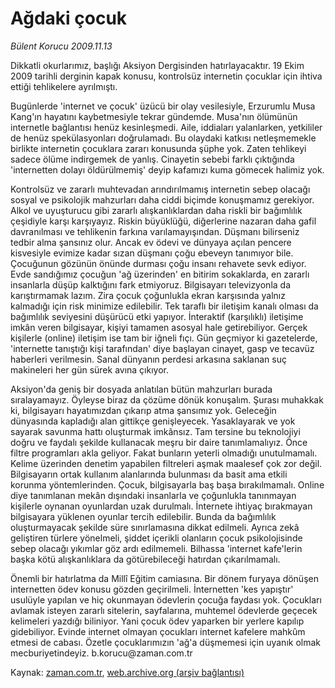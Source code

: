 # Ağdaki çocuk

*Bülent Korucu 2009.11.13*

<tr><td class="metin" colspan="2" style="padding-top: 20px; padding-left: 5px; ">Dikkatli okurlarımız, başlığı Aksiyon Dergisinden hatırlayacaktır. 19 Ekim 2009 tarihli derginin kapak konusu, kontrolsüz internetin çocuklar için ihtiva ettiği tehlikelere ayrılmıştı.</td></tr><tr><td class="metin" colspan="2" style="padding-top: 20px; padding-left: 5px; "><p>Bugünlerde 'internet ve çocuk' üzücü bir olay vesilesiyle, Erzurumlu Musa Kang'ın hayatını kaybetmesiyle tekrar gündemde. Musa'nın ölümünün internetle bağlantısı henüz kesinleşmedi. Aile, iddiaları yalanlarken, yetkililer de henüz spekülasyonları doğrulamadı. Bu olaydaki katkısı netleşmemekle birlikte internetin çocuklara zararı konusunda şüphe yok. Zaten tehlikeyi sadece ölüme indirgemek de yanlış. Cinayetin sebebi farklı çıktığında 'internetten dolayı öldürülmemiş' deyip kafamızı kuma gömecek halimiz yok.
<p>Kontrolsüz ve zararlı muhtevadan arındırılmamış internetin sebep olacağı sosyal ve psikolojik mahzurları daha ciddi biçimde konuşmamız gerekiyor. Alkol ve uyuşturucu gibi zararlı alışkanlıklardan daha riskli bir bağımlılık çeşidiyle karşı karşıyayız. Riskin büyüklüğü, diğerlerine nazaran daha gafil davranılması ve tehlikenin farkına varılamayışından. Düşmanı bilirseniz tedbir alma şansınız olur. Ancak ev ödevi ve dünyaya açılan pencere kisvesiyle evimize kadar sızan düşmanı çoğu ebeveyn tanımıyor bile. Çocuğunun gözünün önünde durması çoğu insanı rehavete sevk ediyor. Evde sandığımız çocuğun 'ağ üzerinden' en bitirim sokaklarda, en zararlı insanlarla düşüp kalktığını fark etmiyoruz. Bilgisayarı televizyonla da karıştırmamak lazım. Zira çocuk çoğunlukla ekran karşısında yalnız kalmadığı için risk minimize edilebilir. Tek taraflı bir iletişim kanalı olması da bağımlılık seviyesini düşürücü etki yapıyor. İnteraktif (karşılıklı) iletişime imkân veren bilgisayar, kişiyi tamamen asosyal hale getirebiliyor. Gerçek kişilerle (online) iletişim ise tam bir iğneli fıçı. Gün geçmiyor ki gazetelerde, 'internette tanıştığı kişi tarafından' diye başlayan cinayet, gasp ve tecavüz haberleri verilmesin. Sanal dünyanın perdesi arkasına saklanan suç makineleri her gün sürek avına çıkıyor.
<p>Aksiyon'da geniş bir dosyada anlatılan bütün mahzurları burada sıralayamayız. Öyleyse biraz da çözüme dönük konuşalım. Şurası muhakkak ki, bilgisayarı hayatımızdan çıkarıp atma şansımız yok. Geleceğin dünyasında kapladığı alan gittikçe genişleyecek. Yasaklayarak ve yok sayarak savunma hattı oluşturmak imkânsız. Tam tersine bu teknolojiyi doğru ve faydalı şekilde kullanacak meşru bir daire tanımlamalıyız. Önce filtre programları akla geliyor. Fakat bunların yeterli olmadığı unutulmamalı. Kelime üzerinden denetim yapabilen filtreleri aşmak maalesef çok zor değil. Bilgisayarın ortak kullanım alanlarında bulunması da basit ama etkili korunma yöntemlerinden. Çocuk, bilgisayarla baş başa bırakılmamalı. Online diye tanımlanan mekân dışındaki insanlarla ve çoğunlukla tanınmayan kişilerle oynanan oyunlardan uzak durulmalı. İnternete ihtiyaç bırakmayan bilgisayara yüklenen oyunlar tercih edilebilir. Bunda da bağımlılık oluşturmayacak şekilde süre sınırlamasına dikkat edilmeli. Ayrıca zekâ geliştiren türlere yönelmeli, şiddet içerikli olanların çocuk psikolojisinde sebep olacağı yıkımlar göz ardı edilmemeli. Bilhassa 'internet kafe'lerin başka kötü alışkanlıklara da götürebileceği hatırdan çıkarılmamalı.
<p>Önemli bir hatırlatma da Millî Eğitim camiasına. Bir dönem furyaya dönüşen internetten ödev konusu gözden geçirilmeli. İnternetten 'kes yapıştır' usulüyle yapılan ve hiç okunmayan ödevlerin çocuğa faydası yok. Çocukları avlamak isteyen zararlı sitelerin, sayfalarına, muhtemel ödevlerde geçecek kelimeleri yazdığı biliniyor. Yani çocuk ödev yaparken bir yerlere kapılıp gidebiliyor. Evinde internet olmayan çocukları internet kafelere mahkûm etmesi de cabası. Özetle çocuklarımızın 'ağ'a düşmemesi için uyanık olmak mecburiyetindeyiz. b.korucu@zaman.com.tr<br/></p></p></p></p></td></tr>

Kaynak: [zaman.com.tr](http://zaman.com.tr/yazar.do?yazino=915154), [web.archive.org (arşiv bağlantısı)](http://web.archive.org/web/20100109143433/http://zaman.com.tr:80/yazar.do?yazino=915154)
